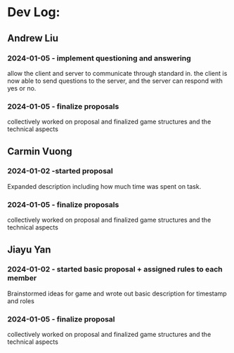 # Dev Log:

## Andrew Liu

### 2024-01-05 - implement questioning and answering
allow the client and server to communicate through standard in. the client is now able to send questions to the server, and the server can respond with yes or no.

### 2024-01-05 - finalize proposals
collectively worked on proposal and finalized game structures and the technical aspects

## Carmin Vuong

### 2024-01-02 -started proposal
Expanded description including how much time was spent on task.

### 2024-01-05 - finalize proposals
collectively worked on proposal and finalized game structures and the technical aspects

## Jiayu Yan

### 2024-01-02 - started basic proposal + assigned rules to each member
Brainstormed ideas for game and wrote out basic description for timestamp and roles

### 2024-01-05 - finalize proposal
collectively worked on proposal and finalized game structures and the technical aspects

